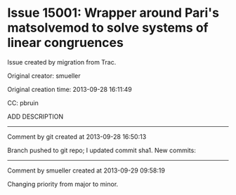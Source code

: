 # Issue 15001: Wrapper around Pari's matsolvemod to solve systems of linear congruences

Issue created by migration from Trac.

Original creator: smueller

Original creation time: 2013-09-28 16:11:49

CC:  pbruin

ADD DESCRIPTION


---

Comment by git created at 2013-09-28 16:50:13

Branch pushed to git repo; I updated commit sha1. New commits:


---

Comment by smueller created at 2013-09-29 09:58:19

Changing priority from major to minor.
